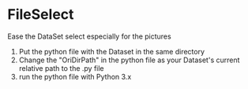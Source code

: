 # FileSelect
Ease the DataSet select especially for the pictures

1. Put the python file with the Dataset in the same directory
2. Change the "OriDirPath" in the python file as your Dataset's current relative path to the .py file 
3. run the python file with Python 3.x
